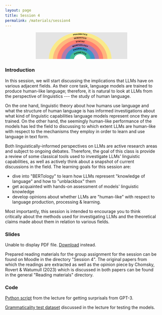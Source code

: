 ```yaml
---
layout: page
title: Session 4
permalink: /materials/session4
---
```


<div align="center">
    <img src="../sessions/assets/session4.png" width="60%">
</div>

### Introduction

In this session, we will start discussing the implications that LLMs have on various adjacent fields. As their core task, language models are trained to produce human-like language; therefore, it is natural to look at LLMs from the perspective of linguistics --- the study of human language. 

On the one hand, linguistic theory about how humans use language and what the structure of human language is has informed investigations about what kind of linguistic capabilities language models represent once they are trained. On the other hand, the seemingly human-like performance of the models has led the field to discussing to which extent LLMs are human-like with respect to the mechanisms they employ in order to learn and use language in text form. 

Both linguistically-informed perspectives on LLMs are active research areas and subject to ongoing debates. Therefore, the goal of this class is provide a review of some classical tools used to investigate LLMs' linguistic capabilities, as well as actively think about a snapshot of current discussions in the field. The learning goals for this session are:

* dive into "BERTology" to learn how LLMs represent "knowledge of language" and how to "unblackbox" them
* get acquainted with hands-on assessment of models' linguistic knowledge
* develop opinions about whether LLMs are "human-like" with respect to language production, processing & learning.

Most importantly, this session is intended to encourage you to think critically about the methods used for investigating LLMs and the theoretical claims made about them in relation to various fields.  

### Slides

<object data="slides/04-linguistics.pdf" type="application/pdf" width="100%" height="500px"> 
      <p>Unable to display PDF file. <a href="slides/04-linguistics.pdf">Download</a> instead.</p>
    </object>

Prepared reading materials for the group assignment for the session can be found on Moodle in the directory "Session 4". The original papers from which the readings are extracted as well as the opinion piece by Chomsky, Rovert & Watumull (2023) which is discussed in both papers can be found in the general "Reading materials" directory.  

### Code

[Python script](code/04-get-gpt-surprisals.py) from the lecture for getting surprisals from GPT-3.

[Grammaticality test dataset](code/data/grammaticality_tests.csv) discussed in the lecture for testing the models.
